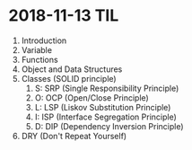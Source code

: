 # 2018-11-13 TIL

1. Introduction
2. Variable
3. Functions
4. Object and Data Structures
5. Classes (SOLID principle)
    1. S: SRP (Single Responsibility Principle)
    2. O: OCP (Open/Close Principle)
    3. L: LSP (Liskov Substitution Principle)
    4. I: ISP (Interface Segregation Principle)
    5. D: DIP (Dependency Inversion Principle)
6. DRY (Don't Repeat Yourself)